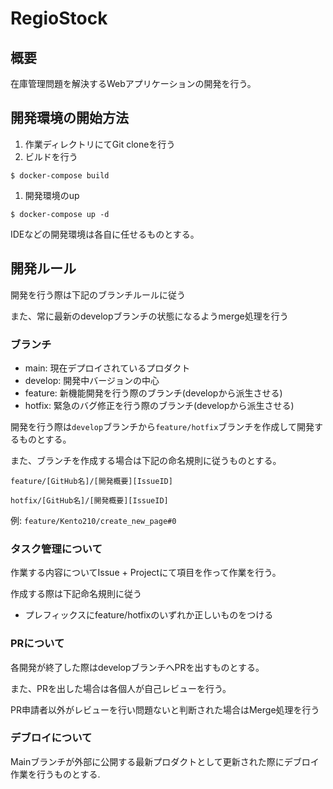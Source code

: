 # RegioStock

## 概要

在庫管理問題を解決するWebアプリケーションの開発を行う。

## 開発環境の開始方法

1. 作業ディレクトリにてGit cloneを行う
2. ビルドを行う

```
$ docker-compose build
```

1. 開発環境のup

```
$ docker-compose up -d
```

IDEなどの開発環境は各自に任せるものとする。

## 開発ルール

開発を行う際は下記のブランチルールに従う

また、常に最新のdevelopブランチの状態になるようmerge処理を行う

### ブランチ

- main: 現在デプロイされているプロダクト
- develop: 開発中バージョンの中心
- feature: 新機能開発を行う際のブランチ(developから派生させる)
- hotfix: 緊急のバグ修正を行う際のブランチ(developから派生させる)

開発を行う際は`develop`ブランチから`feature/hotfix`ブランチを作成して開発するものとする。

また、ブランチを作成する場合は下記の命名規則に従うものとする。

`feature/[GitHub名]/[開発概要][IssueID]`

`hotfix/[GitHub名]/[開発概要][IssueID]`

例: `feature/Kento210/create_new_page#0`

### タスク管理について

作業する内容についてIssue + Projectにて項目を作って作業を行う。

作成する際は下記命名規則に従う

- プレフィックスにfeature/hotfixのいずれか正しいものをつける

### PRについて

各開発が終了した際はdevelopブランチへPRを出すものとする。

また、PRを出した場合は各個人が自己レビューを行う。

PR申請者以外がレビューを行い問題ないと判断された場合はMerge処理を行う

### デブロイについて

Mainブランチが外部に公開する最新プロダクトとして更新された際にデブロイ作業を行うものとする.

